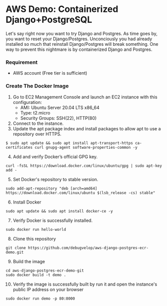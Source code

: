 # AWS Demo: Containerized Django+PostgreSQL
Let's say right now you want to try Django and Postgres. As time goes by, you want to reset your Django/Postgres. Unconciously you had already installed so much that reinstall Django/Postgres will break something. One way to prevent this nightmare is by containerized Django and Postgres.

### Requirement
* AWS account (Free tier is sufficient)

### Create The Docker Image
1. Go to EC2 Management Console and launch an EC2 instance with this configuration:
    * AMI: Ubuntu Server 20.04 LTS x86_64
    * Type: t2.micro
    * Security Groups: SSH(22), HTTP(80)
2. Connect to the instance.
3. Update the apt package index and install packages to allow apt to use a repository over HTTPS.
```
$ sudo apt update && sudo apt install apt-transport-https ca-certificates curl gnupg-agent software-properties-common -y
```
4. Add and verify Docker’s official GPG key.
```
curl -fsSL https://download.docker.com/linux/ubuntu/gpg | sudo apt-key add -
```
5. Set Docker's repository to stable version.
```
sudo add-apt-repository "deb [arch=amd64] https://download.docker.com/linux/ubuntu $(lsb_release -cs) stable"
```
6. Install Docker
```
sudo apt update && sudo apt install docker-ce -y
```
7. Verify Docker is successfully installed.
```
sudo docker run hello-world
```
8. Clone this repository
```
git clone https://github.com/debugvelop/aws-django-postgres-ecr-demo.git
```
9. Build the image
```
cd aws-django-postgres-ecr-demo-git
sudo docker build -t demo .
```
10. Verify the image is successfully built by run it and open the instance's public IP address on your browser
```
sudo docker run demo -p 80:8000
```
